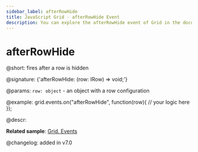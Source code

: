 ```yaml
---
sidebar_label: afterRowHide
title: JavaScript Grid - afterRowHide Event 
description: You can explore the afterRowHide event of Grid in the documentation of the DHTMLX JavaScript UI library. Browse developer guides and API reference, try out code examples and live demos, and download a free 30-day evaluation version of DHTMLX Suite 7.
---
```


# afterRowHide

@short: fires after a row is hidden

@signature: {'afterRowHide: (row: IRow) => void;'}

@params:
`row: object` - an object with a row configuration

@example:
grid.events.on("afterRowHide", function(row){
    // your logic here
});

@descr:

**Related sample**: [Grid. Events](https://snippet.dhtmlx.com/9zeyp4ds)

@changelog: added in v7.0
